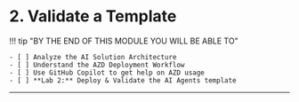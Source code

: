 # 2. Validate a Template

!!! tip "BY THE END OF THIS MODULE YOU WILL BE ABLE TO"

    - [ ] Analyze the AI Solution Architecture
    - [ ] Understand the AZD Deployment Workflow
    - [ ] Use GitHub Copilot to get help on AZD usage
    - [ ] **Lab 2:** Deploy & Validate the AI Agents template

---